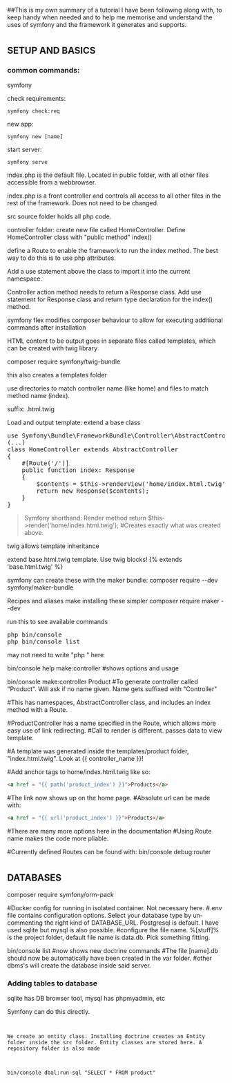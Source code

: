 ##This is my own summary of a tutorial I have been following along with, to keep handy when needed and to help me memorise and understand the uses of symfony and the framework it generates and supports.

#

## SETUP AND BASICS

### common commands:
symfony 

check requirements:
```
symfony check:req 
```

new app:
```
symfony new [name] 
```

start server:
```
symfony serve 
```
index.php is the default file. Located in public folder, with all other files accessible from a webbrowser.

index.php is a front controller and controls all access to all other files in the rest of the framework. Does not need to be changed.

src source folder holds all php code.

controller folder: create new file called HomeController. Define HomeController class with "public method" index()

define a Route to enable the framework to run the index method. The best way to do this is to use php attributes. 

Add a use statement above the class to import it into the current namespace. 

Controller action method needs to return a Response class. Add use statement for Response class and return type declaration for the index() method.

symfony flex modifies composer behaviour to allow for executing additional commands after installation

HTML content to be output goes in separate files called templates, which can be created with twig library

composer require symfony/twig-bundle

this also creates a templates folder

use directories to match controller name (like home) and files to match method name (index). 

suffix: .html.twig

Load and output template: extend a base class

<pre>use Symfony\Bundle\FrameworkBundle\Controller\AbstractController;
(...)
class HomeController extends AbstractController
{
    #[Route('/')]
    public function index: Response
    {
        $contents = $this->renderView('home/index.html.twig');
        return new Response($contents);
    }
}</pre>

> Symfony shorthand: Render method
return $this->render('home/index.html.twig');
#Creates exactly what was created above.

twig allows template inheritance 

extend base.html.twig template. Use twig blocks!
{% extends 'base.html.twig' %}

symfony can create these with the maker bundle:
composer require --dev symfony/maker-bundle

Recipes and aliases make installing these simpler
composer require maker --dev

run this to see available commands
<pre>php bin/console
php bin/console list</pre>
may not need to write "php " here 

bin/console help make:controller 
#shows options and usage

bin/console make:controller Product 
#To generate controller called "Product". Will ask if no name given. Name gets suffixed with "Controller"

#This has namespaces, AbstractController class, and includes an index method with a Route.

#ProductController has a name specified in the Route, which allows more easy use of link redirecting.
#Call to render is different. passes data to view template.

#A template was generated inside the templates/product folder, "index.html.twig". Look at {{ controller_name }}!

#Add anchor tags to home/index.html.twig like so:
```html
<a href = "{{ path('product_index') }}">Products</a>
```

#The link now shows up on the home page. 
#Absolute url can be made with:
```html
<a href = "{{ url('product_index') }}">Products</a>
```

#There are many more options here in the documentation
#Using Route name makes the code more pliable.

#Currently defined Routes can be found with:
bin/console debug:router

#

## DATABASES

composer require symfony/orm-pack

#Docker config for running in isolated container. Not necessary here.
#.env file contains configuration options. Select your database type by un-commenting the right kind of DATABASE_URL. Postgresql is default. I have used sqlite but mysql is also possible.
#configure the file name. %[stuff]% is the project folder, default file name is data.db. Pick something fitting.

bin/console list 
#now shows new doctrine commands
#The file [name].db should now be automatically have been created in the var folder. 
#other dbms's will create the database inside said server.

### Adding tables to database
sqlite has DB browser tool, mysql has phpmyadmin, etc

Symfony can do this directly. 
```


We create an entity class. Installing doctrine creates an Entity folder inside the src folder. Entity classes are stored here. A repository folder is also made



bin/console dbal:run-sql "SELECT * FROM product"